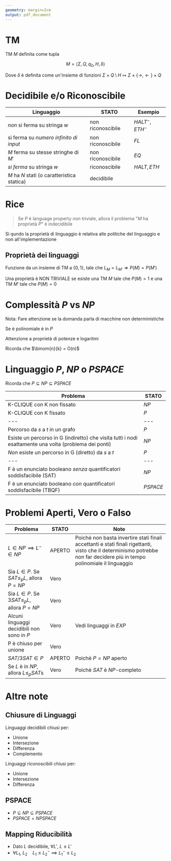 ```yaml
---
geometry: margin=2cm
output: pdf_document
---
```


# TM
TM $M$ definita come tupla

$$M = \langle \Sigma, Q, q_0, H, \delta \rangle$$

Dove $\delta$ è definita come un'insieme di funzioni $\Sigma \times Q \setminus H \mapsto \Sigma \times \{ \to, \gets\} \times Q$

# Decidibile e/o Riconoscibile
| Linguaggio | STATO | Esempio |
| - | - | - |
| _non_ si ferma su stringa $w$                 | non riconoscibile | $HALT^-, ETH^-$
| si ferma su _numero infinito di input_        | non riconoscibile | $FL$
| $M$ ferma su stesse stringhe di $M'$          | non riconoscibile | $EQ$
| _si ferma_ su stringa $w$                     | riconoscibile | $HALT, ETH$
| $M$ ha $N$ stati (o caratteristica statica)   | decidibile |

# Rice
> Se $P$ è language property non triviale, allora il problema "$M$ ha proprietà $P$" è indecidibile

Sì qundo la proprietà di linguaggio è relativa alle politiche del linguaggio e non all'implementazione

## Proprietà dei linguaggi
Funzione da un insieme di TM a $\{0, 1\}$, tale che $L_M = L_{M'} \Rightarrow P(M) = P(M')$

Una proprietà è NON TRIVIALE se esiste una TM $M$ tale che $P(M) = 1$ e una TM $M'$ tale che $P(M) = 0$

# Complessità $P$ vs $NP$
Nota: Fare attenzione se la domanda parla di macchine non deterministiche

Se è polinomiale è in $P$

Attenzione a proprietà di potenze e logaritmi

Ricorda che $\binom{n}{k} = O(n)$

# Linguaggio $P$, $NP$ o $PSPACE$
Ricorda che $P \subseteq NP \subseteq PSPACE$

| Problema | STATO |
| - | - |
| K-CLIQUE con K non fissato                                                                                | $NP$ |
| K-CLIQUE con K fissato                                                                                    | $P$ |
| --- | --- |
| Percorso da $s$ a $t$ in un grafo                                                                         | $P$ |
| Esiste un percorso in G (indiretto) che visita tutti i nodi esattamente una volta (problema dei ponti)    | $NP$ |
| _Non_ esiste un percorso in G (diretto) da $s$ a $t$                                                      | $P$ |
| --- | --- |
| F è un enunciato booleano _senza_ quantificatori soddisfacibile (SAT)                                     | $NP$ |
| F è un enunciato booleano _con_ quantificatori soddisfacibile (TBQF)                                      | $PSPACE$ |

# Problemi Aperti, Vero o Falso
| Problema | STATO | Note |
| - | - | - |
| $L \in NP \implies L^- \in NP$                        | APERTO | Poichè non basta invertire stati finali accettanti e stati finali rigettanti, visto che il determinismo potrebbe non far decidere più in tempo polinomiale il linguaggio
| Sia $L \in P$. Se $SAT \leq_p L$, allora $P = NP$     | Vero |
| Sia $L \in P$. Se $3SAT \leq_p L$, allora $P = NP$    | Vero |
| Alcuni linguaggi decidibili non sono in $P$           | Vero | Vedi linguaggi in $EXP$
| P è chiuso per unione                                 | Vero |
| $SAT/3SAT \in P$                                      | APERTO | Poichè $P = NP$ aperto
| Se $L$ è in $NP$, allora $L \leq_p SAT$s              | Vero | Poichè $SAT$ è $NP$-completo

# Altre note
## Chiusure di Linguaggi
Linguaggi decidibili chiusi per:

- Unione
- Intersezione
- Differenza
- Complemento

Linguaggi riconoscibili chiusi per:

- Unione
- Intersezione
- Differenza

## PSPACE
- $P \subseteq NP \subseteq PSPACE$
- $PSPACE = NPSPACE$

## Mapping Riducibilità
- Dato $L$ decidibile, $\forall L', \ L \leq L'$
- $\forall L_1,\ L_2 \quad L_1 \leq L_2^- \implies L_1^- \leq L_2$
